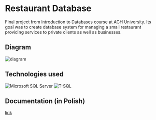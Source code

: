 # Restaurant Database
Final project from Introduction to Databases course at AGH University. Its goal was to create database system for managing a small restaurant providing services to private clients as well as businesses.

## Diagram
![diagram](https://github.com/Wajktor13/restaurant-database/assets/76243064/b90c8d84-dadb-4cf3-affd-8daf622e0e9d)

## Technologies used
![Microsoft SQL Server](https://img.shields.io/static/v1?style=for-the-badge&message=Microsoft+SQL+Server&color=CC2927&logo=Microsoft+SQL+Server&logoColor=FFFFFF&label=)
![T-SQL](https://img.shields.io/static/v1?style=for-the-badge&message=Transact-SQL+(T-SQL)&color=CC2927&logo=Microsoft+SQL+Server&logoColor=FFFFFF&label=)

## Documentation (in Polish)
[link](https://github.com/Wajktor13/restaurant-database/blob/main/doc_pl.pdf)

